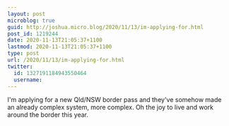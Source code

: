 ```yaml
---
layout: post
microblog: true
guid: http://joshua.micro.blog/2020/11/13/im-applying-for.html
post_id: 1219244
date: 2020-11-13T21:05:37+1100
lastmod: 2020-11-13T21:05:37+1100
type: post
url: /2020/11/13/im-applying-for.html
twitter:
  id: 1327191184943550464
  username: 
---
```

I'm applying for a new Qld/NSW border pass and they've somehow made an already complex system, more complex. Oh the joy to live and work around the border this year.
